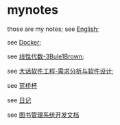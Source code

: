 # mynotes
those are my notes;
see [English](/EnglishNotes.md);

see [Docker](/Docker.md);

see [线性代数-3Bule1Brown](/%E7%BA%BF%E6%80%A7%E4%BB%A3%E6%95%B0-3Blue1Brown.md);

see [大话软件工程-需求分析与软件设计](/大话软件工程-需求分析与软件设计.md);

see [蓝桥杯](蓝桥杯竞赛.md)

see [日记](日记.md)

see [图书管理系统开发文档](图书管理系统开发文档.md)